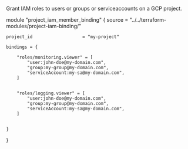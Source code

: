 Grant IAM roles to users or groups or serviceaccounts on a GCP project.


module "project_iam_member_binding" {
    source          = "../../terraform-modules/project-iam-binding/"

    project_id                   = "my-project"

    bindings = {

        "roles/monitoring.viewer" = [
            "user:john-doe@my-domain.com",
            "group:my-group@my-domain.com",
            "serviceAccount:my-sa@my-domain.com",
        ]


        "roles/logging.viewer" = [
            "user:john-doe@my-domain.com",
            "group:my-group@my-domain.com",
            "serviceAccount:my-sa@my-domain.com",
        ]


    }


}